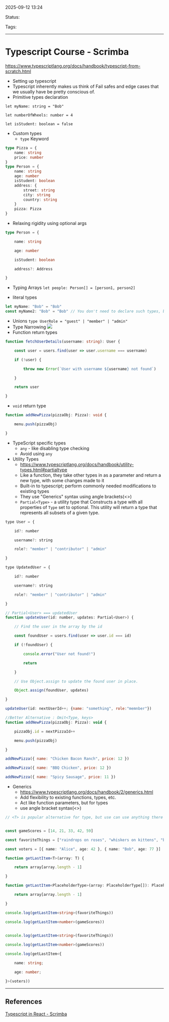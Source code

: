 
2025-09-12 13:24

Status:

Tags:

---
# Typescript Course - Scrimba
https://www.typescriptlang.org/docs/handbook/typescript-from-scratch.html
- Setting up typescript
- Typescript inherently makes us think of Fail safes and edge cases that we usually have be pretty conscious of.
- Primitive types declaration
```tsx
let myName: string = "Bob"
  
let numberOfWheels: number = 4

let isStudent: boolean = false
```

- Custom types
	- `type` Keyword
```ts
type Pizza = {
    name: string
    price: number
}
type Person = {
    name: string
    age: number
    isStudent: boolean
    address: {
        street: string
        city: string
        country: string
    }
    pizza: Pizza
}
```

- Relaxing rigidity using optional args
```ts
type Person = {

    name: string

    age: number

    isStudent: boolean

    address?: Address

}
```

 -  Typing Arrays
 `let people: Person[] = [person1, person2]`

- literal types
```jsx
let myName: "Bob" = "Bob"
const myName2: "Bob" = "Bob" // You don't need to declare such types, because typescript automatically infers these
```

- Unions
`type UserRole = "guest" | "member" | "admin"`
- Type Narrowing
![](../../../2%20-%20Source%20Material/Media%20and%20other%20files/Pasted%20image%2020250913001823.png)
- Function return types
```ts
function fetchUserDetails(username: string): User {

    const user = users.find(user => user.username === username)

    if (!user) {

        throw new Error(`User with username ${username} not found`)

    }

    return user

}
```

- `void` return type
```ts
function addNewPizza(pizzaObj: Pizza): void {

    menu.push(pizzaObj)

}
```

- TypeScript specific types
	- `any` - like disabling type checking
	- Avoid using  `any`
- Utility Types
	- https://www.typescriptlang.org/docs/handbook/utility-types.html#partialtype
	-  Like a function, they take other types in as a parameter and return a new type, with some changes made to it
	- Built-in to typescript; perform commonly needed modifications to existing types
	- They use "Generics" syntax using angle brackets(<>)
	- `Partial<Type>` - a utility type that Constructs a type with all properties of `Type` set to optional. This utility will return a type that represents all subsets of a given type.

```js
type User = {

    id?: number

    username?: string

    role?: "member" | "contributor" | "admin"

}

type UpdatedUser = {

    id?: number

    username?: string

    role?: "member" | "contributor" | "admin"

}

// Partial<User> === updatedUser
function updateUser(id: number, updates: Partial<User>) {

    // Find the user in the array by the id

    const foundUser = users.find(user => user.id === id)

    if (!foundUser) {

        console.error("User not found!")

        return

    }

    // Use Object.assign to update the found user in place.

    Object.assign(foundUser, updates)

}

updateUser(id: nextUserId++; {name: "something", role:"memnber"})

//Better Alternative : Omit<Type, keys>
function addNewPizza(pizzaObj: Pizza): void {

    pizzaObj.id = nextPizzaId++

    menu.push(pizzaObj)

}

addNewPizza({ name: "Chicken Bacon Ranch", price: 12 })

addNewPizza({ name: "BBQ Chicken", price: 12 })

addNewPizza({ name: "Spicy Sausage", price: 11 })
```

- Generics
	- https://www.typescriptlang.org/docs/handbook/2/generics.html
	- Add flexibility to existing functions, types, etc.
	- Act like function parameters, but for types
	- use angle bracket syntax(<>)
```ts
// <T> is popular alternative for type, but use can use anything there


const gameScores = [14, 21, 33, 42, 59]

const favoriteThings = ["raindrops on roses", "whiskers on kittens", "bright copper kettles", "warm woolen mittens"];

const voters = [{ name: "Alice", age: 42 }, { name: "Bob", age: 77 }]

function getLastItem<T>(array: T) {

    return array[array.length - 1]

}  

function getLastItem<PlaceholderType>(array: PlaceholderType[]): PlaceholderType {

    return array[array.length - 1]

}

console.log(getLastItem<string>(favoriteThings))

console.log(getLastItem<number>(gameScores))
  

console.log(getLastItem<string>(favoriteThings))

console.log(getLastItem<number>(gameScores))

console.log(getLastItem<{

    name: string;

    age: number;

}>(voters))
```

---
## References

[Typescript in React - Scrimba](Typescript%20in%20React%20-%20Scrimba.md)
